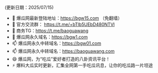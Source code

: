 (更新日期：2025/07/15)
- 👋 爆瓜网最新登陆地址：https://bgw15.com （免翻墙）
- 👀 官方交流群： https://t.me/+bTlb5UEbD480NTVl
- 🌱 商务TG：https://t.me/baoguawang
- 💞️ 爆瓜网永久域名：https://bgw1.com
- 📫 爆瓜网永久中转域名：https://bgw01.com
- 📫 爆瓜网永久中转域名：https://baoguawang.com
- 😄 爆瓜网，为“吃瓜”爱好者打造的八卦资讯平台！
- ⚡ 爆料大瓜实时更新，汇集全网第一手吃瓜讯息，让你的吃瓜路一片坦途

<!---
bgw1com/bgw1com is a ✨ special ✨ repository because its `README.md` (this file) appears on your GitHub profile.
You can click the Preview link to take a look at your changes.
--->
